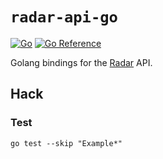 # `radar-api-go`

[![Go](https://github.com/goapunk/radar-api-go/actions/workflows/go.yml/badge.svg)](https://github.com/goapunk/radar-api-go/actions/workflows/go.yml)
[![Go Reference](https://pkg.go.dev/badge/github.com/goapunk/radar-api-go.svg)](https://pkg.go.dev/github.com/goapunk/radar-api-go)

Golang bindings for the [Radar](https://radar.squat.net/en) API.

## Hack

### Test

```
go test --skip "Example*"
```
